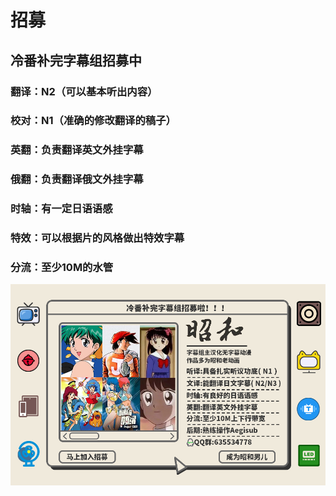 # 招募

## 冷番补完字幕组招募中

### 翻译：N2（可以基本听出内容）

### **校对：N1（准确的修改翻译的稿子）**

### **英翻：负责翻译英文外挂字幕**

### **俄翻：负责翻译俄文外挂字幕**

### **时轴：有一定日语语感**

### **特效：可以根据片的风格做出特效字幕**

### **分流：至少10M的水管**







![](.gitbook/assets/image.png)
